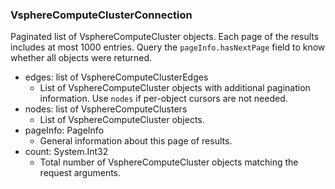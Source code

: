 ### VsphereComputeClusterConnection
Paginated list of VsphereComputeCluster objects. Each page of the results includes at most 1000 entries. Query the `pageInfo.hasNextPage` field to know whether all objects were returned.

- edges: list of VsphereComputeClusterEdges
  - List of VsphereComputeCluster objects with additional pagination information. Use `nodes` if per-object cursors are not needed.
- nodes: list of VsphereComputeClusters
  - List of VsphereComputeCluster objects.
- pageInfo: PageInfo
  - General information about this page of results.
- count: System.Int32
  - Total number of VsphereComputeCluster objects matching the request arguments.
